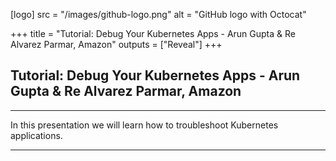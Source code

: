 [logo]
src = "/images/github-logo.png"
alt = "GitHub logo with Octocat"



+++
title = "Tutorial: Debug Your Kubernetes Apps - Arun Gupta & Re Alvarez Parmar, Amazon"
outputs = ["Reveal"]
+++

## Tutorial: Debug Your Kubernetes Apps - Arun Gupta & Re Alvarez Parmar, Amazon


---

In this presentation we will learn how to troubleshoot Kubernetes applications. 

---
